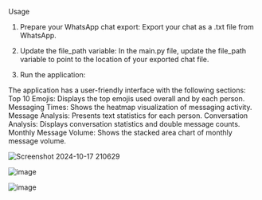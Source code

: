 Usage
1. Prepare your WhatsApp chat export: Export your chat as a .txt file from WhatsApp.

2. Update the file_path variable: In the main.py file, update the file_path variable to point to the location of your exported chat file.

3. Run the application:

The application has a user-friendly interface with the following sections:
Top 10 Emojis: Displays the top emojis used overall and by each person.
Messaging Times: Shows the heatmap visualization of messaging activity.
Message Analysis: Presents text statistics for each person.
Conversation Analysis: Displays conversation statistics and double message counts.
Monthly Message Volume: Shows the stacked area chart of monthly message volume.

![Screenshot 2024-10-17 210629](https://github.com/user-attachments/assets/c2905297-6f58-464c-aac4-3eb87d21a599)

![image](https://github.com/user-attachments/assets/cce0b2bd-eb17-46f8-9cdd-5ecd3a60dbc1)

![image](https://github.com/user-attachments/assets/475c0fa9-52a7-43c0-b12b-0449bf4a0445)



